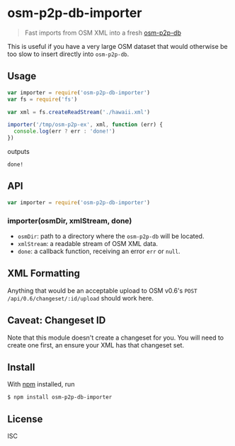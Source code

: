 # osm-p2p-db-importer

> Fast imports from OSM XML into a fresh [osm-p2p-db](https://github.com/digidem/osm-p2p-db)

This is useful if you have a very large OSM dataset that would otherwise be too
slow to insert directly into `osm-p2p-db`.

## Usage

```js
var importer = require('osm-p2p-db-importer')
var fs = require('fs')

var xml = fs.createReadStream('./hawaii.xml')

importer('/tmp/osm-p2p-ex', xml, function (err) {
  console.log(err ? err : 'done!')
})
```

outputs

```
done!
```

## API

```js
var importer = require('osm-p2p-db-importer')
```

### importer(osmDir, xmlStream, done)

- `osmDir`: path to a directory where the `osm-p2p-db` will be located.
- `xmlStream`: a readable stream of OSM XML data.
- `done`: a callback function, receiving an error `err` or `null`.

## XML Formatting

Anything that would be an acceptable upload to OSM v0.6's `POST
/api/0.6/changeset/:id/upload` should work here.

## Caveat: Changeset ID

Note that this module doesn't create a changeset for you. You will need to
create one first, an ensure your XML has that changeset set.

## Install

With [npm](https://npmjs.org/) installed, run

```
$ npm install osm-p2p-db-importer
```

## License

ISC

